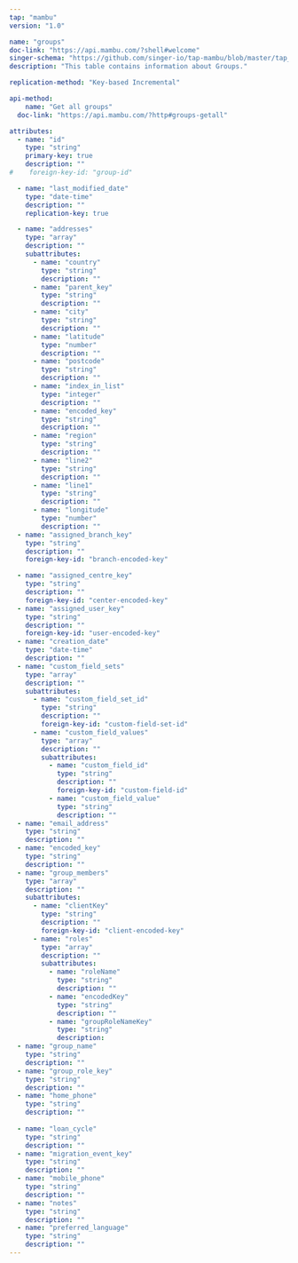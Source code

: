 ```yaml
---
tap: "mambu"
version: "1.0"

name: "groups"
doc-link: "https://api.mambu.com/?shell#welcome"
singer-schema: "https://github.com/singer-io/tap-mambu/blob/master/tap_mambu/schemas/groups.json"
description: "This table contains information about Groups."

replication-method: "Key-based Incremental"

api-method:
    name: "Get all groups"
  doc-link: "https://api.mambu.com/?http#groups-getall"

attributes:
  - name: "id"
    type: "string"
    primary-key: true
    description: ""
#    foreign-key-id: "group-id"

  - name: "last_modified_date"
    type: "date-time"
    description: ""
    replication-key: true

  - name: "addresses"
    type: "array"
    description: ""
    subattributes:
      - name: "country"
        type: "string"
        description: ""
      - name: "parent_key"
        type: "string"
        description: ""
      - name: "city"
        type: "string"
        description: ""
      - name: "latitude"
        type: "number"
        description: ""
      - name: "postcode"
        type: "string"
        description: ""
      - name: "index_in_list"
        type: "integer"
        description: ""
      - name: "encoded_key"
        type: "string"
        description: ""
      - name: "region"
        type: "string"
        description: ""
      - name: "line2"
        type: "string"
        description: ""
      - name: "line1"
        type: "string"
        description: ""
      - name: "longitude"
        type: "number"
        description: ""
  - name: "assigned_branch_key"
    type: "string"
    description: ""
    foreign-key-id: "branch-encoded-key"

  - name: "assigned_centre_key"
    type: "string"
    description: ""
    foreign-key-id: "center-encoded-key"
  - name: "assigned_user_key"
    type: "string"
    description: ""
    foreign-key-id: "user-encoded-key"
  - name: "creation_date"
    type: "date-time"
    description: ""
  - name: "custom_field_sets"
    type: "array"
    description: ""
    subattributes:
      - name: "custom_field_set_id"
        type: "string"
        description: ""
        foreign-key-id: "custom-field-set-id"
      - name: "custom_field_values"
        type: "array"
        description: ""
        subattributes:
          - name: "custom_field_id"
            type: "string"
            description: ""
            foreign-key-id: "custom-field-id"
          - name: "custom_field_value"
            type: "string"
            description: ""
  - name: "email_address"
    type: "string"
    description: ""
  - name: "encoded_key"
    type: "string"
    description: ""
  - name: "group_members"
    type: "array"
    description: ""
    subattributes:
      - name: "clientKey"
        type: "string"
        description: ""
        foreign-key-id: "client-encoded-key"
      - name: "roles"
        type: "array"
        description: ""
        subattributes:
          - name: "roleName"
            type: "string"
            description: ""
          - name: "encodedKey"
            type: "string"
            description: ""
          - name: "groupRoleNameKey"
            type: "string"
            description:   
  - name: "group_name"
    type: "string"
    description: ""
  - name: "group_role_key"
    type: "string"
    description: ""
  - name: "home_phone"
    type: "string"
    description: ""
  
  - name: "loan_cycle"
    type: "string"
    description: ""
  - name: "migration_event_key"
    type: "string"
    description: ""
  - name: "mobile_phone"
    type: "string"
    description: ""
  - name: "notes"
    type: "string"
    description: ""
  - name: "preferred_language"
    type: "string"
    description: ""
---
```

